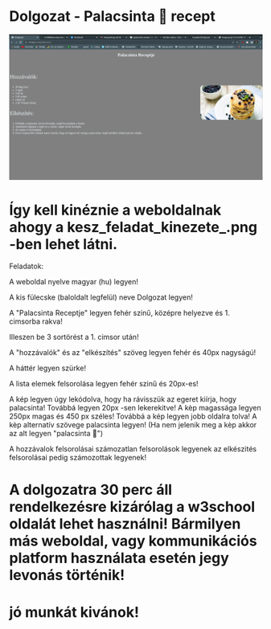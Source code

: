 # Dolgozat - Palacsinta 🥞 recept

<img src="kesz_feladat_kinezete_.png">

# Így kell kinéznie a weboldalnak ahogy a kesz_feladat_kinezete_.png -ben lehet látni.

Feladatok:

A weboldal nyelve magyar (hu) legyen!

A kis fülecske (baloldalt legfelül) neve Dolgozat legyen!

A "Palacsinta Receptje" legyen fehér szinű, középre helyezve és 1. cimsorba rakva!

Illeszen be 3 sortörést a 1. cimsor után!

A "hozzávalók" és az "elkészítés" szöveg legyen fehér és 40px nagyságú!

A háttér legyen szürke!

A lista elemek felsorolása legyen fehér szinű és 20px-es!

A kép legyen úgy lekódolva, hogy ha rávisszük az egeret kiírja, hogy palacsinta!
Továbbá legyen 20px -sen lekerekitve!
A kèp magassága legyen 250px magas és 450 px széles!
Továbbá a kép legyen jobb oldalra tolva!
A kèp alternatív szövege palacsinta legyen! (Ha nem jelenik meg a kèp akkor az alt legyen "palacsinta 🥞")

A hozzávalok felsorolásai számozatlan felsorolások legyenek az elkészités felsorolásai pedig számozottak legyenek!

# A dolgozatra 30 perc áll rendelkezésre kizárólag a w3school oldalát lehet használni! Bármilyen más weboldal, vagy kommunikációs platform használata esetén jegy levonás történik!

# jó munkát kivánok! 


